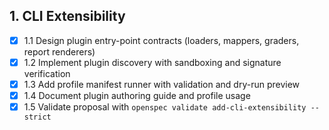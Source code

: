 ## 1. CLI Extensibility
- [x] 1.1 Design plugin entry-point contracts (loaders, mappers, graders, report renderers)
- [x] 1.2 Implement plugin discovery with sandboxing and signature verification
- [x] 1.3 Add profile manifest runner with validation and dry-run preview
- [x] 1.4 Document plugin authoring guide and profile usage
- [x] 1.5 Validate proposal with `openspec validate add-cli-extensibility --strict`
